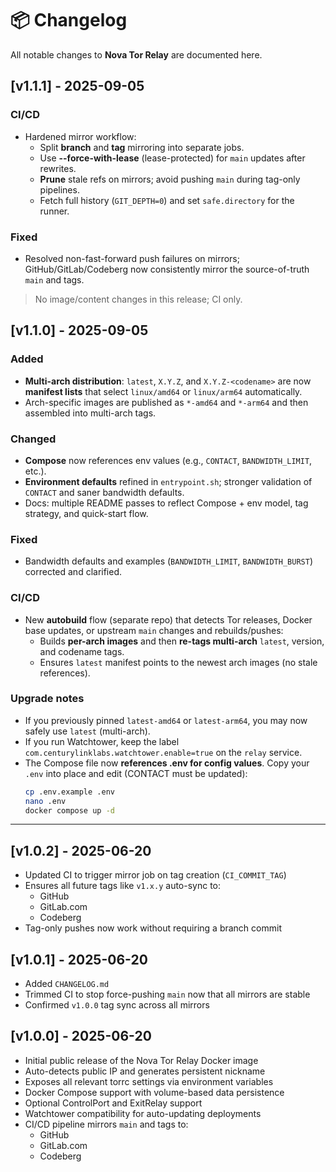 # 📦 Changelog

All notable changes to **Nova Tor Relay** are documented here.

## [v1.1.1] - 2025-09-05

### CI/CD
- Hardened mirror workflow:
  - Split **branch** and **tag** mirroring into separate jobs.
  - Use **--force-with-lease** (lease-protected) for `main` updates after rewrites.
  - **Prune** stale refs on mirrors; avoid pushing `main` during tag-only pipelines.
  - Fetch full history (`GIT_DEPTH=0`) and set `safe.directory` for the runner.

### Fixed
- Resolved non-fast-forward push failures on mirrors; GitHub/GitLab/Codeberg now consistently mirror the source-of-truth `main` and tags.

> No image/content changes in this release; CI only.

## [v1.1.0] - 2025-09-05

### Added
- **Multi-arch distribution**: `latest`, `X.Y.Z`, and `X.Y.Z-<codename>` are now **manifest lists** that select `linux/amd64` or `linux/arm64` automatically.
- Arch-specific images are published as `*-amd64` and `*-arm64` and then assembled into multi-arch tags.

### Changed
- **Compose** now references env values (e.g., `CONTACT`, `BANDWIDTH_LIMIT`, etc.).
- **Environment defaults** refined in `entrypoint.sh`; stronger validation of `CONTACT` and saner bandwidth defaults.
- Docs: multiple README passes to reflect Compose + env model, tag strategy, and quick-start flow.

### Fixed
- Bandwidth defaults and examples (`BANDWIDTH_LIMIT`, `BANDWIDTH_BURST`) corrected and clarified.

### CI/CD
- New **autobuild** flow (separate repo) that detects Tor releases, Docker base updates, or upstream `main` changes and rebuilds/pushes:
  - Builds **per-arch images** and then **re-tags multi-arch** `latest`, version, and codename tags.
  - Ensures `latest` manifest points to the newest arch images (no stale references).

### Upgrade notes
- If you previously pinned `latest-amd64` or `latest-arm64`, you may now safely use `latest` (multi-arch).  
- If you run Watchtower, keep the label `com.centurylinklabs.watchtower.enable=true` on the `relay` service.
- The Compose file now **references .env for config values**. Copy your `.env` into place and edit (CONTACT must be updated):
  ```bash
  cp .env.example .env
  nano .env
  docker compose up -d
  ```

---

## [v1.0.2] - 2025-06-20

- Updated CI to trigger mirror job on tag creation (`CI_COMMIT_TAG`)
- Ensures all future tags like `v1.x.y` auto-sync to:
  - GitHub
  - GitLab.com
  - Codeberg
- Tag-only pushes now work without requiring a branch commit

## [v1.0.1] - 2025-06-20

- Added `CHANGELOG.md`
- Trimmed CI to stop force-pushing `main` now that all mirrors are stable
- Confirmed `v1.0.0` tag sync across all mirrors

## [v1.0.0] - 2025-06-20

- Initial public release of the Nova Tor Relay Docker image
- Auto-detects public IP and generates persistent nickname
- Exposes all relevant torrc settings via environment variables
- Docker Compose support with volume-based data persistence
- Optional ControlPort and ExitRelay support
- Watchtower compatibility for auto-updating deployments
- CI/CD pipeline mirrors `main` and tags to:
  - GitHub
  - GitLab.com
  - Codeberg
